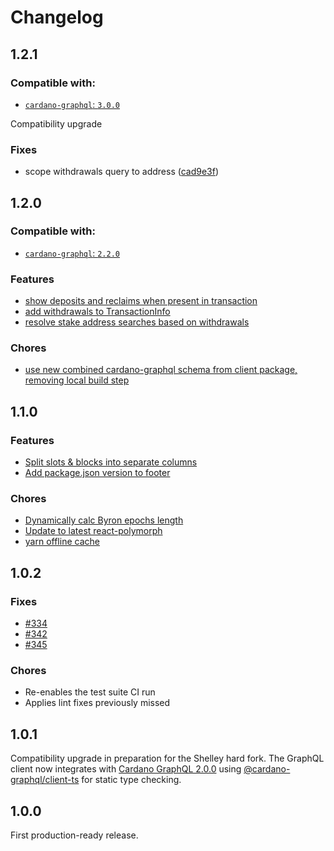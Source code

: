 Changelog
=========

## 1.2.1

### Compatible with:

- [`cardano-graphql`: `3.0.0`](https://github.com/input-output-hk/cardano-graphql/releases/tag/3.0.0)

Compatibility upgrade

### Fixes
- scope withdrawals query to address ([cad9e3f](https://github.com/input-output-hk/cardano-explorer-app/commit/cad9e3f48948cbe6bfb6f6adb795a6bc06fde2fb))

## 1.2.0

### Compatible with:

- [`cardano-graphql`: `2.2.0`](https://github.com/input-output-hk/cardano-graphql/releases/tag/2.2.0)

### Features
- [show deposits and reclaims when present in transaction](https://github.com/input-output-hk/cardano-explorer-app/pull/361)
- [add withdrawals to TransactionInfo](https://github.com/input-output-hk/cardano-explorer-app/pull/363)
- [resolve stake address searches based on withdrawals](https://github.com/input-output-hk/cardano-explorer-app/pull/363)
### Chores
- [use new combined cardano-graphql schema from client package, removing local build step](https://github.com/input-output-hk/cardano-explorer-app/pull/362)

## 1.1.0
### Features
- [Split slots & blocks into separate columns](https://github.com/input-output-hk/cardano-explorer-app/pull/347)
- [Add package.json version to footer](https://github.com/input-output-hk/cardano-explorer-app/pull/348)
### Chores
- [Dynamically calc Byron epochs length](https://github.com/input-output-hk/cardano-explorer-app/pull/334)
- [Update to latest react-polymorph](https://github.com/input-output-hk/cardano-explorer-app/pull/351)
- [yarn offline cache](https://github.com/input-output-hk/cardano-explorer-app/pull/356)
## 1.0.2
### Fixes
- [#334](https://github.com/input-output-hk/cardano-explorer-app/issues/334)
- [#342](https://github.com/input-output-hk/cardano-explorer-app/issues/342)
- [#345](https://github.com/input-output-hk/cardano-explorer-app/issues/345)
### Chores
- Re-enables the test suite CI run
- Applies lint fixes previously missed

## 1.0.1
Compatibility upgrade in preparation for the Shelley hard fork. The GraphQL client now integrates 
with [Cardano GraphQL 2.0.0](https://github.com/input-output-hk/cardano-graphql/releases/tag/2.0.0)
using [@cardano-graphql/client-ts](https://github.com/input-output-hk/cardano-graphql/tree/master/packages/client-ts)
 for static type checking.

## 1.0.0
First production-ready release. 
